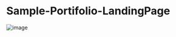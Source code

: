 # Sample-Portifolio-LandingPage
![image](https://user-images.githubusercontent.com/97922478/234154095-d6aa2d09-989a-45c0-84f7-6a2b7adb5c60.png)
